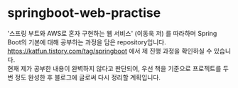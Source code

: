 # springboot-web-practise

'스프링 부트와 AWS로 혼자 구현하는 웹 서비스' (이동욱 저) 를 따라하며 Spring Boot의 기본에 대해 공부하는 과정을 담은 repository입니다.  
https://katfun.tistory.com/tag/springboot 에서 제 진행 과정을 확인하실 수 있습니다.  
현재 제가 공부한 내용이 완벽하지 않다고 판단되어, 우선 책을 기준으로 프로젝트를 두 번 정도 완성한 후 블로그에 글로써 다시 정리할 계획입니다.
